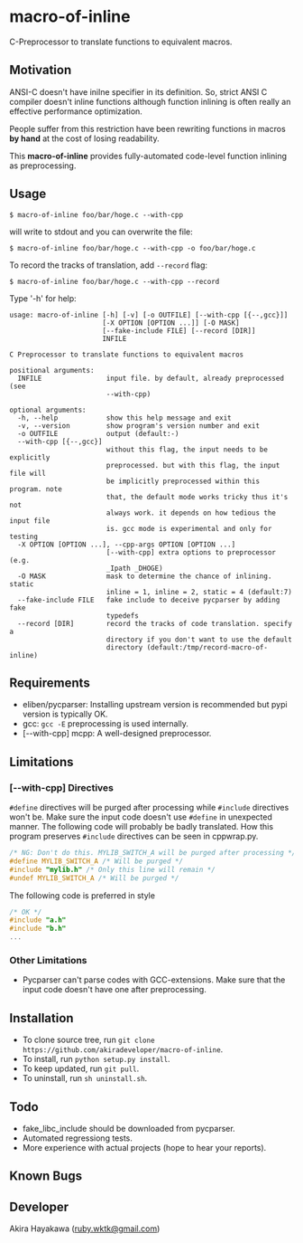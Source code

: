 # macro-of-inline

C-Preprocessor to translate functions to equivalent macros.

## Motivation

ANSI-C doesn't have inilne specifier in its definition.
So, strict ANSI C compiler doesn't inline functions although
function inlining is often really an effective performance optimization.

People suffer from this restriction
have been rewriting functions in macros **by hand** at the cost of
losing readability.

This **macro-of-inline** provides fully-automated
code-level function inlining as preprocessing.

## Usage

```
$ macro-of-inline foo/bar/hoge.c --with-cpp
```

will write to stdout and you can overwrite the file:


```
$ macro-of-inline foo/bar/hoge.c --with-cpp -o foo/bar/hoge.c
```

To record the tracks of translation, add `--record` flag:

```
$ macro-of-inline foo/bar/hoge.c --with-cpp --record
```

Type '-h' for help:

```
usage: macro-of-inline [-h] [-v] [-o OUTFILE] [--with-cpp [{--,gcc}]]
                       [-X OPTION [OPTION ...]] [-O MASK]
                       [--fake-include FILE] [--record [DIR]]
                       INFILE

C Preprocessor to translate functions to equivalent macros

positional arguments:
  INFILE                input file. by default, already preprocessed (see
                        --with-cpp)

optional arguments:
  -h, --help            show this help message and exit
  -v, --version         show program's version number and exit
  -o OUTFILE            output (default:-)
  --with-cpp [{--,gcc}]
                        without this flag, the input needs to be explicitly
                        preprocessed. but with this flag, the input file will
                        be implicitly preprocessed within this program. note
                        that, the default mode works tricky thus it's not
                        always work. it depends on how tedious the input file
                        is. gcc mode is experimental and only for testing
  -X OPTION [OPTION ...], --cpp-args OPTION [OPTION ...]
                        [--with-cpp] extra options to preprocessor (e.g.
                        _Ipath _DHOGE)
  -O MASK               mask to determine the chance of inlining. static
                        inline = 1, inline = 2, static = 4 (default:7)
  --fake-include FILE   fake include to deceive pycparser by adding fake
                        typedefs
  --record [DIR]        record the tracks of code translation. specify a
                        directory if you don't want to use the default
                        directory (default:/tmp/record-macro-of-inline)
```

## Requirements

- eliben/pycparser: Installing upstream version is recommended but pypi version is typically OK.
- gcc: `gcc -E` preprocessing is used internally.
- [--with-cpp] mcpp: A well-designed preprocessor.

## Limitations

### [--with-cpp] Directives

`#define` directives will be purged after processing
while `#include` directives won't be. Make sure the input code doesn't use `#define` in unexpected manner.
The following code will probably be badly translated.
How this program preserves `#include` directives can be seen in cppwrap.py.

```c
/* NG: Don't do this. MYLIB_SWITCH_A will be purged after processing */
#define MYLIB_SWITCH_A /* Will be purged */
#include "mylib.h" /* Only this line will remain */
#undef MYLIB_SWITCH_A /* Will be purged */
```

The following code is preferred in style

```c
/* OK */
#include "a.h"
#include "b.h"
...
```

### Other Limitations

- Pycparser can't parse codes with GCC-extensions. Make sure that the input code doesn't have one after preprocessing.

## Installation

- To clone source tree, run `git clone https://github.com/akiradeveloper/macro-of-inline`.
- To install, run `python setup.py install`.
- To keep updated, run `git pull`.
- To uninstall, run `sh uninstall.sh`.

## Todo

- fake\_libc\_include should be downloaded from pycparser.
- Automated regressiong tests. 
- More experience with actual projects (hope to hear your reports).

## Known Bugs

## Developer

Akira Hayakawa (ruby.wktk@gmail.com)
